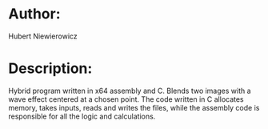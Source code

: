 # Author:
Hubert Niewierowicz
# Description:
Hybrid program written in x64 assembly and C. Blends two
images with a wave effect centered at a chosen point.
The code written in C allocates memory, takes inputs,
reads and writes the files, while the assembly code is
responsible for all the logic and calculations.
